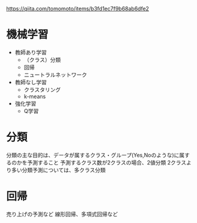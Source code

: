 https://qiita.com/tomomoto/items/b3fd1ec7f9b68ab6dfe2

# 機械学習

* 教師あり学習
    * （クラス）分類
    * 回帰
    * ニュートラルネットワーク
* 教師なし学習
    * クラスタリング
    * k-means
* 強化学習
    * Q学習



# 分類

分類の主な目的は、データが属するクラス・グループ(Yes,Noのような)に属するのかを予測すること
予測するクラス数が2クラスの場合、2値分類
2クラスより多い分類予測については、多クラス分類

# 回帰

売り上げの予測など
線形回帰、多項式回帰など

